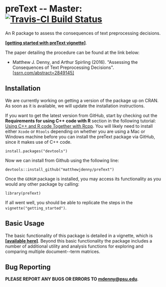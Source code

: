# preText -- Master: [![Travis-CI Build Status](https://travis-ci.org/matthewjdenny/preText.svg?branch=master)](https://travis-ci.org/matthewjdenny/preText)  
An R package to assess the consequences of text preprocessing decisions.

 **[[getting started with preText vignette]](http://www.mjdenny.com/getting_started_with_preText.html)**.

The paper detailing the procedure can be found at the link below:

* Matthew J. Denny, and Arthur Spirling (2016). "Assessing the Consequences of Text Preprocessing Decisions". [[ssrn.com/abstract=2849145]](https://ssrn.com/abstract=2849145)

## Installation
We are currently working on getting a version of the package up on CRAN. As soon
as it is available, we will update the installation instructions.

If you want to get the latest version from GitHub, start by checking out the 
**Requirements for using C++ code with R** section in the following 
tutorial: [Using C++ and R code Together with Rcpp](http://www.mjdenny.com/Rcpp_Intro.html). 
You will likely need to install either `Xcode` or `Rtools` depending on whether 
you are using a Mac or Windows machine before you can install the preText package 
via GitHub, since it makes use of C++ code.

	install.packages("devtools")
   
Now we can install from Github using the following line:

	devtools::install_github("matthewjdenny/preText")

Once the `GERGM` package is installed, you may access its functionality as you 
would any other package by calling:

	library(preText)

If all went well, you should be able to replicate the steps in the `vignette("getting_started")`.

## Basic Usage

The basic functionality of this package is detailed in a vignette, which is  **[[available here]](http://www.mjdenny.com/getting_started_with_preText.html)**. Beyond this basic functionality the package includes a number of additional utility and analysis functions for exploring and comparing multiple document--term matrices. 

## Bug Reporting

**PLEASE REPORT ANY BUGS OR ERRORS TO <mdenny@psu.edu>**. 
